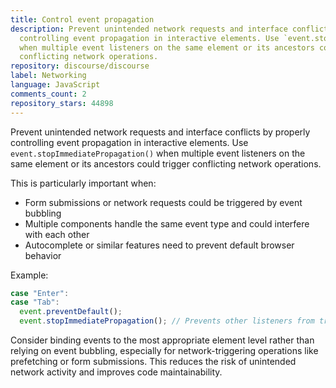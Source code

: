 ```yaml
---
title: Control event propagation
description: Prevent unintended network requests and interface conflicts by properly
  controlling event propagation in interactive elements. Use `event.stopImmediatePropagation()`
  when multiple event listeners on the same element or its ancestors could trigger
  conflicting network operations.
repository: discourse/discourse
label: Networking
language: JavaScript
comments_count: 2
repository_stars: 44898
---
```


Prevent unintended network requests and interface conflicts by properly controlling event propagation in interactive elements. Use `event.stopImmediatePropagation()` when multiple event listeners on the same element or its ancestors could trigger conflicting network operations.

This is particularly important when:
- Form submissions or network requests could be triggered by event bubbling
- Multiple components handle the same event type and could interfere with each other
- Autocomplete or similar features need to prevent default browser behavior

Example:
```javascript
case "Enter":
case "Tab":
  event.preventDefault();
  event.stopImmediatePropagation(); // Prevents other listeners from triggering unwanted network calls
```

Consider binding events to the most appropriate element level rather than relying on event bubbling, especially for network-triggering operations like prefetching or form submissions. This reduces the risk of unintended network activity and improves code maintainability.